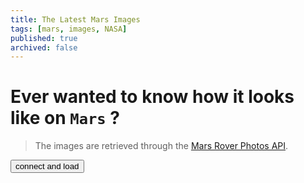 ```yaml
---
title: The Latest Mars Images
tags: [mars, images, NASA]
published: true
archived: false
---
```


# Ever wanted to know how it looks like on `Mars` ?

<div id="album-container"></div>

> The images are retrieved through the [Mars Rover Photos API][1].

<button id="mars-load-btn">connect and load</button>

[1]: <https://api.nasa.gov/> "NASA Open APIs"

<script type="module" src="/assets/js/mars.js" />